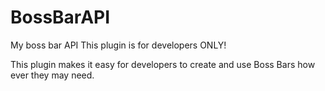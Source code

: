# BossBarAPI
My boss bar API
This plugin is for developers ONLY!

This plugin makes it easy for developers to create and use Boss Bars how ever they may need.
